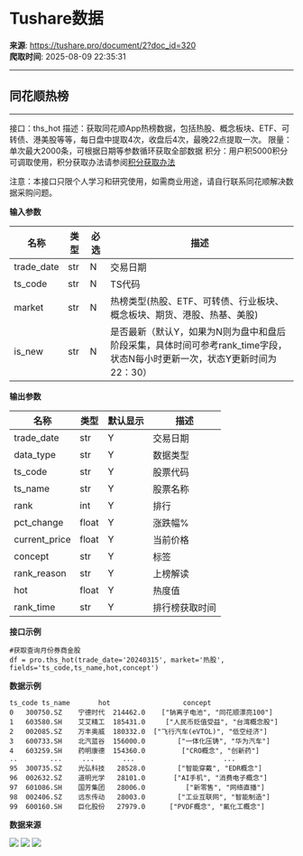 # Tushare数据

**来源**: https://tushare.pro/document/2?doc_id=320  
**爬取时间**: 2025-08-09 22:35:31

---

## 同花顺热榜

---

接口：ths\_hot
描述：获取同花顺App热榜数据，包括热股、概念板块、ETF、可转债、港美股等等，每日盘中提取4次，收盘后4次，最晚22点提取一次。
限量：单次最大2000条，可根据日期等参数循环获取全部数据
积分：用户积5000积分可调取使用，积分获取办法请参阅[积分获取办法](https://tushare.pro/document/1?doc_id=13)

注意：本接口只限个人学习和研究使用，如需商业用途，请自行联系同花顺解决数据采购问题。

**输入参数**

| 名称 | 类型 | 必选 | 描述 |
| --- | --- | --- | --- |
| trade\_date | str | N | 交易日期 |
| ts\_code | str | N | TS代码 |
| market | str | N | 热榜类型(热股、ETF、可转债、行业板块、概念板块、期货、港股、热基、美股) |
| is\_new | str | N | 是否最新（默认Y，如果为N则为盘中和盘后阶段采集，具体时间可参考rank\_time字段，状态N每小时更新一次，状态Y更新时间为22：30） |

**输出参数**

| 名称 | 类型 | 默认显示 | 描述 |
| --- | --- | --- | --- |
| trade\_date | str | Y | 交易日期 |
| data\_type | str | Y | 数据类型 |
| ts\_code | str | Y | 股票代码 |
| ts\_name | str | Y | 股票名称 |
| rank | int | Y | 排行 |
| pct\_change | float | Y | 涨跌幅% |
| current\_price | float | Y | 当前价格 |
| concept | str | Y | 标签 |
| rank\_reason | str | Y | 上榜解读 |
| hot | float | Y | 热度值 |
| rank\_time | str | Y | 排行榜获取时间 |

**接口示例**

```
#获取查询月份券商金股
df = pro.ths_hot(trade_date='20240315', market='热股', fields='ts_code,ts_name,hot,concept')
```

**数据示例**

```
ts_code ts_name       hot                  concept
0   300750.SZ    宁德时代  214462.0    ["钠离子电池", "同花顺漂亮100"]
1   603580.SH    艾艾精工  185431.0     ["人民币贬值受益", "台湾概念股"]
2   002085.SZ    万丰奥威  180332.0  ["飞行汽车(eVTOL)", "低空经济"]
3   600733.SH    北汽蓝谷  156000.0        ["一体化压铸", "华为汽车"]
4   603259.SH    药明康德  154360.0         ["CRO概念", "创新药"]
..        ...     ...       ...                      ...
95  300735.SZ    光弘科技   28528.0        ["智能穿戴", "EDR概念"]
96  002632.SZ    道明光学   28101.0       ["AI手机", "消费电子概念"]
97  601086.SH    国芳集团   28006.0          ["新零售", "网络直播"]
98  002406.SZ    远东传动   28003.0        ["工业互联网", "智能制造"]
99  600160.SH    巨化股份   27979.0      ["PVDF概念", "氟化工概念"]
```

**数据来源**

![](https://tushare.pro/files/web/ths1.jpg)
![](https://tushare.pro/files/web/ths2.png)
![](https://tushare.pro/files/web/ths3.png)
